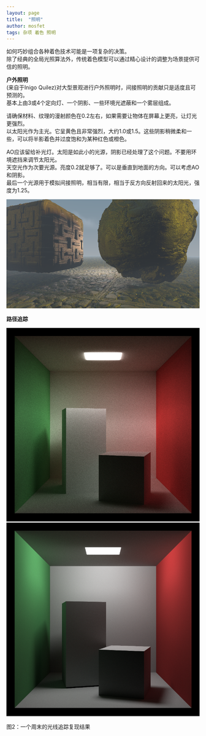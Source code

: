 ```yaml
---
layout: page
title:  "照明"
author: mosfet
tags: 杂项 着色 照明
---
```

如何巧妙组合各种着色技术可能是一项复杂的决策。  
除了经典的全局光照算法外，传统着色模型可以通过精心设计的调整为场景提供可信的照明。  

**户外照明**  
(来自于Inigo Quilez)对大型景观进行户外照明时，间接照明的贡献只是适度且可预测的。  
基本上由3或4个定向灯、一个阴影、一些环境光遮蔽和一个雾层组成。  

请确保材料、纹理的漫射颜色在0.2左右，如果需要让物体在屏幕上更亮，让灯光更强烈。  
以太阳光作为主光。它呈黄色且非常强烈，大约1.0或1.5。这些阴影稍微柔和一些，可以将半影着色并过度饱和为某种红色或橙色。  

AO应该留给补光灯。太阳是如此小的光源，阴影已经处理了这个问题。不要用环境遮挡来调节太阳光。  
天空光作为次要光源。亮度0.2就足够了。可以是垂直到地面的方向。可以考虑AO和阴影。  
最后一个光源用于模拟间接照明，相当有限，相当于反方向反射回来的太阳光，强度为1.25。  
<div class="x gr txac">
  <div class="x la flex mg0">
    <div class="x la item6-lg item12 pd0">
      <img src="/assets/i/3-1.png">
    </div>
  </div>
  <p></p>
</div>

**路径追踪**  
<div class="x gr txac">
  <div class="x la flex mg0">
    <div class="x la item6-lg item12 pd0">
      <img src="/assets/i/3-2.png">
    </div>
    <div class="x la item6-lg item12 pd0">
      <img src="/assets/i/3-3.png">
    </div>
  </div>
  <p>图2：一个周末的光线追踪复现结果</p>
</div>